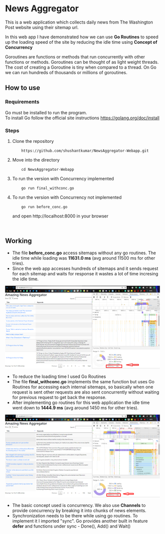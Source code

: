 # News Aggregator

This is a web application which collects daily news from The Washington Post website using their sitemap url.<br>

In this web app I have demonstrated how we can use <b>Go Routines</b> to speed up the loading speed of the site by reducing the idle time using <b>Concept of Concurrency</b><br>

Goroutines are functions or methods that run concurrently with other functions or methods. Goroutines can be thought of as light weight threads. The cost of creating a Goroutine is tiny when compared to a thread. On Go we can run hundreds of thousands or millions of goroutines.

<h2>How to use</h2>

### Requirements
Go must be installed to run the program.<br>
To install Go follow the official site instructions <a>https://golang.org/doc/install</a>

### Steps

1. Clone the repository


    ```
        https://github.com/shushantkumar/NewsAggregator-Webapp.git
    ```
2. Move into the directory  
    
    ```
        cd NewsAggregator-Webapp
    ```       
3. To run the version with Concurrency implemented 

    ```
        go run final_withconc.go
    ``` 
4. To run the version with Concurrency not implemented 

    ```
        go run before_conc.go
    ```
   and open http://localhost:8000 in your browser  
<br>

<h2> Working </h2>

* The file <b>before_conc.go</b> access sitemaps without any go routines. The idle time while loading was <b>11631.0 ms</b> (avg around 11500 ms for other tries).<br>
* Since the web app accesses hundreds of sitemaps and it sends request for each sitemap and waits for response it wastes a lot of time incresing the idle time.<br> 

![](before_concurrency.png)

* To reduce the loading time I used Go Routines<br> 
* The file <b>final_withconc.go</b> implements the same function but uses Go Routines for accessing each internal sitemaps, so basically when one request is sent other requests are also sent concurrently without waiting for previous request to get back the response.<br>
* After implementing go routines for this web application the idle time went down to <b>1444.9 ms</b> (avg around 1450 ms for other tries).<br>

![](after_concurrency.jpg)

* The basic concept used is concurrency. We also use <b>Channels</b> to provide concurrency by breaking it into chunks of news elements.<br> 
* Synchronization needs to be there while using go routines. To implement it I imported "sync". Go provides another built in feature <b>defer</b> and functions under sync - Done(), Add() and Wait() <br>


